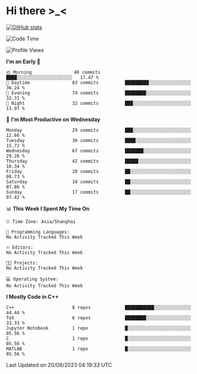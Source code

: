 # Hi there \>_<

[![GitHub stats](https://github-readme-stats.vercel.app/api?username=ARessegetesStery&show_icons=true&theme=transparent)](https://github.com/anuraghazra/github-readme-stats)

<!--START_SECTION:waka-->
![Code Time](http://img.shields.io/badge/Code%20Time-260%20hrs%2025%20mins-blue)

![Profile Views](http://img.shields.io/badge/Profile%20Views-3-blue)

**I'm an Early 🐤** 

```text
🌞 Morning                40 commits          ████░░░░░░░░░░░░░░░░░░░░░   17.47 % 
🌆 Daytime                83 commits          █████████░░░░░░░░░░░░░░░░   36.24 % 
🌃 Evening                74 commits          ████████░░░░░░░░░░░░░░░░░   32.31 % 
🌙 Night                  32 commits          ███░░░░░░░░░░░░░░░░░░░░░░   13.97 % 
```
📅 **I'm Most Productive on Wednesday** 

```text
Monday                   29 commits          ███░░░░░░░░░░░░░░░░░░░░░░   12.66 % 
Tuesday                  36 commits          ████░░░░░░░░░░░░░░░░░░░░░   15.72 % 
Wednesday                67 commits          ███████░░░░░░░░░░░░░░░░░░   29.26 % 
Thursday                 42 commits          █████░░░░░░░░░░░░░░░░░░░░   18.34 % 
Friday                   20 commits          ██░░░░░░░░░░░░░░░░░░░░░░░   08.73 % 
Saturday                 18 commits          ██░░░░░░░░░░░░░░░░░░░░░░░   07.86 % 
Sunday                   17 commits          ██░░░░░░░░░░░░░░░░░░░░░░░   07.42 % 
```


📊 **This Week I Spent My Time On** 

```text
🕑︎ Time Zone: Asia/Shanghai

💬 Programming Languages: 
No Activity Tracked This Week

🔥 Editors: 
No Activity Tracked This Week

🐱‍💻 Projects: 
No Activity Tracked This Week

💻 Operating System: 
No Activity Tracked This Week
```

**I Mostly Code in C++** 

```text
C++                      8 repos             ███████████░░░░░░░░░░░░░░   44.44 % 
TeX                      6 repos             ████████░░░░░░░░░░░░░░░░░   33.33 % 
Jupyter Notebook         1 repo              █░░░░░░░░░░░░░░░░░░░░░░░░   05.56 % 
C                        1 repo              █░░░░░░░░░░░░░░░░░░░░░░░░   05.56 % 
MATLAB                   1 repo              █░░░░░░░░░░░░░░░░░░░░░░░░   05.56 % 
```




 Last Updated on 20/08/2023 04:19:33 UTC
<!--END_SECTION:waka-->
